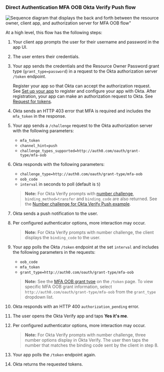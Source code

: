 ### Direct Authentication MFA OOB Okta Verify Push flow

<div class="three-quarter">

![Sequence diagram that displays the back and forth between the resource owner, client app, and authorization server for MFA OOB flow"](/img/authorization/oauth-mfaoob-grant-flow.png)

</div>

<!-- Source for image. Generated using http://www.plantuml.com/plantuml/uml/
@startuml
skinparam monochrome true
actor "User" as user
participant "Client App (Your app)" as client
participant "Authorization Server (Okta) " as okta

autonumber "<b>#."
client -> user: Prompts user for username and password
user -> client: Enters credentials
client -> okta: Sends credentials and `grant_type` in `/token` request
okta -> client: Sends HTTP 403 error and `mfa_token` in response
client -> okta: Sends `/challenge` request with `mfa_token`, `channel_hint=push`, and `challenge_types_supported`
okta -> client: Sends `challenge_type`, `oob_code`, other parameters required by authenticator
okta -> user: Sends push notification
user <-> client: Per configured authenticator options, more interaction may occur
client -> okta: Polls `/token` at set interval with `mfa_token`, `oob_code`, `grant_type`
okta -> client: Responds with HTTP 400 `authorization_pending`
user -> okta: Opens the Okta Verify app and taps **Yes it's me**
user <-> okta: Per configured authenticator options, more interaction may occur
client -> okta: Polls `/token` endpoint
okta -> client: Responds with access token (optionally refresh token)
@enduml
-->

At a high level, this flow has the following steps:

1. Your client app prompts the user for their username and password in the app UI.
1. The user enters their credentials.
1. Your app sends the credentials and the Resource Owner Password grant type (`grant_type=password`) in a request to the Okta authorization server `/token` endpoint.

    Register your app so that Okta can accept the authorization request. See [Set up your app](#set-up-your-app) to register and configure your app with Okta. After registration, your app can make an authorization request to Okta. See [Request for tokens](#request-for-tokens).

1. Okta sends an HTTP 403 error that MFA is required and includes the `mfa_token` in the response.
1. Your app sends a `/challenge` request to the Okta authorization server with the following parameters:
   * `mfa_token`
   * `channel_hint=push`
   * `challenge_types_supported=http://auth0.com/oauth/grant-type/mfa-oob`
1. Okta responds with the following parameters:
   * `challenge_type=http://auth0.com/oauth/grant-type/mfa-oob`
   * `oob_code`
   * `interval` in seconds to poll (default is `5`)

   >**Note:** For Okta Verify prompts with [number challenge](https://help.okta.com/okta_help.htm?type=oie&id=ext-config-okta-verify-options), `binding_method=transfer` and `binding_code` are also returned. See the [Number challenge for Okta Verify Push example](#number-challenge-for-okta-verify-push-example).

1. Okta sends a push notification to the user.
1. Per configured authenticator options, more interaction may occur.

   >**Note:** For Okta Verify prompts with number challenge, the client displays the `binding_code` to the user.

1. Your app polls the Okta `/token` endpoint at the set `interval` and includes the following parameters in the requests:
   * `oob_code`
   * `mfa_token`
   * `grant_type=http://auth0.com/oauth/grant-type/mfa-oob`

   >**Note:** See the [MFA OOB grant type](https://developer.okta.com/docs/api/openapi/okta-oauth/oauth/tag/OrgAS/#tag/OrgAS/operation/token) on the `/token` page. To view specific MFA OOB grant information, select `http://auth0.com/oauth/grant-type/mfa-oob` from the `grant_type` dropdown list.

1. Okta responds with an HTTP 400 `authorization_pending` error.
1. The user opens the Okta Verify app and taps **Yes it's me**.
1. Per configured authenticator options, more interaction may occur.

   >**Note:** For Okta Verify prompts with number challenge, three number options display in Okta Verify. The user then taps the number that matches the binding code sent by the client in step 8.

1. Your app polls the `/token` endpoint again.
1. Okta returns the requested tokens.
